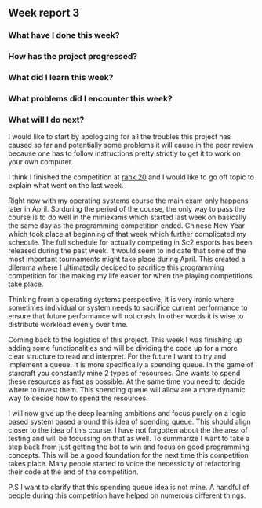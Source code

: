 ## Week report 3

### What have I done this week?

### How has the project progressed?

### What did I learn this week?

### What problems did I encounter this week?

### What will I do next?

I would like to start by apologizing for all the troubles this project has caused so far and potentially some problems it will cause in the peer review because one has to follow instructions pretty strictly to get it to work on your own computer.

I think I finished the competition at [rank 20](https://artificial-overmind.reaktor.com/team/e2be9c2f-396d-4946-b9ac-818c4e76f7f0/dashboard) and I would like to go off topic to explain what went on the last week. 

Right now with my operating systems course the main exam only happens later in April. So during the period of the course, the only way to pass the course is to do well in the miniexams which started last week on basically the same day as the programming competition ended. Chinese New Year which took place at beginning of that week which further complicated my schedule. The full schedule for actually competing in Sc2 esports has been released during the past week. It would seem to indicate that some of the most important tournaments might take place during April. This created a dilemma where I ultimatedly decided to sacrifice this programming competition for the making my life easier for when the playing competitions take place. 

Thinking from a operating systems perspective, it is very ironic where sometimes individual or system needs to sacrifice current performance to ensure that future performance will not crash. In other words it is wise to distribute workload evenly over time.

Coming back to the logistics of this project. This week I was finishing up adding some functionalities and will be dividing the code up for a more clear structure to read and interpret. For the future I want to try and implement a queue. It is more specifically a spending queue. In the game of starcraft you constantly mine 2 types of resources. One wants to spend these resources as fast as possible. At the same time you need to decide where to invest them. This spending queue will allow are a more dynamic way to decide how to spend the resources. 

I will now give up the deep learning ambitions and focus purely on a logic based system based around this idea of spending queue. This should align closer to the idea of this course. I have not forgotten about the the area of testing and will be focussing on that as well. To summarize I want to take a step back from just getting the bot to win and focus on good programming concepts. This will be a good foundation for the next time this competition takes place. Many people started to voice the necessicity of refactoring their code at the end of the competition. 

P.S I want to clarify that this spending queue idea is not mine. A handful of people during this competition have helped on numerous different things.
